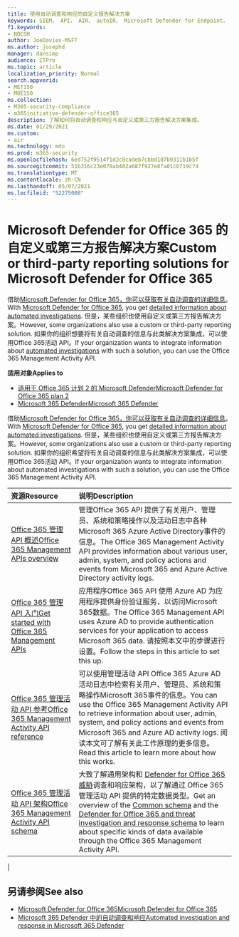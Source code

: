 ```yaml
---
title: 使用自动调查和响应的自定义报告解决方案
keywords: SIEM， API， AIR， autoIR， Microsoft Defender for Endpoint， 自动调查， 集成， 自定义报告
f1.keywords:
- NOCSH
author: JoeDavies-MSFT
ms.author: josephd
manager: dansimp
audience: ITPro
ms.topic: article
localization_priority: Normal
search.appverid:
- MET150
- MOE150
ms.collection:
- M365-security-compliance
- m365initiative-defender-office365
description: 了解如何将自动调查和响应与自定义或第三方报告解决方案集成。
ms.date: 01/29/2021
ms.custom:
- air
ms.technology: mdo
ms.prod: m365-security
ms.openlocfilehash: 6ed752f9514f1d2c8cadeb7cbbd1d7b9311b1b5f
ms.sourcegitcommit: 51b316c23e070ab402a687f927e8fa01cb719c74
ms.translationtype: MT
ms.contentlocale: zh-CN
ms.lasthandoff: 05/07/2021
ms.locfileid: "52275008"
---
```

# <a name="custom-or-third-party-reporting-solutions-for-microsoft-defender-for-office-365"></a><span data-ttu-id="c247b-104">Microsoft Defender for Office 365 的自定义或第三方报告解决方案</span><span class="sxs-lookup"><span data-stu-id="c247b-104">Custom or third-party reporting solutions for Microsoft Defender for Office 365</span></span>

<span data-ttu-id="c247b-105">借助[Microsoft Defender for Office 365，](defender-for-office-365.md)[你可以获取有关自动调查的详细信息](air-view-investigation-results.md)。</span><span class="sxs-lookup"><span data-stu-id="c247b-105">With [Microsoft Defender for Office 365](defender-for-office-365.md), you get [detailed information about automated investigations](air-view-investigation-results.md).</span></span> <span data-ttu-id="c247b-106">但是，某些组织也使用自定义或第三方报告解决方案。</span><span class="sxs-lookup"><span data-stu-id="c247b-106">However, some organizations also use a custom or third-party reporting solution.</span></span> <span data-ttu-id="c247b-107">如果你的组织想要将有关自动调查的信息与[](office-365-air.md)此类解决方案集成，可以使用Office 365活动 API。</span><span class="sxs-lookup"><span data-stu-id="c247b-107">If your organization wants to integrate information about [automated investigations](office-365-air.md) with such a solution, you can use the Office 365 Management Activity API.</span></span>

<span data-ttu-id="c247b-108">**适用对象**</span><span class="sxs-lookup"><span data-stu-id="c247b-108">**Applies to**</span></span>
- [<span data-ttu-id="c247b-109">适用于 Office 365 计划 2 的 Microsoft Defender</span><span class="sxs-lookup"><span data-stu-id="c247b-109">Microsoft Defender for Office 365 plan 2</span></span>](defender-for-office-365.md)
- [<span data-ttu-id="c247b-110">Microsoft 365 Defender</span><span class="sxs-lookup"><span data-stu-id="c247b-110">Microsoft 365 Defender</span></span>](../defender/microsoft-365-defender.md)

<span data-ttu-id="c247b-111">借助[Microsoft Defender for Office 365，](defender-for-office-365.md)[你可以获取有关自动调查的详细信息](air-view-investigation-results.md)。</span><span class="sxs-lookup"><span data-stu-id="c247b-111">With [Microsoft Defender for Office 365](defender-for-office-365.md), you get [detailed information about automated investigations](air-view-investigation-results.md).</span></span> <span data-ttu-id="c247b-112">但是，某些组织也使用自定义或第三方报告解决方案。</span><span class="sxs-lookup"><span data-stu-id="c247b-112">However, some organizations also use a custom or third-party reporting solution.</span></span> <span data-ttu-id="c247b-113">如果你的组织希望将有关自动调查的信息与此类解决方案集成，可以使用Office 365活动 API。</span><span class="sxs-lookup"><span data-stu-id="c247b-113">If your organization wants to integrate information about automated investigations with such a solution, you can use the Office 365 Management Activity API.</span></span>

|<span data-ttu-id="c247b-114">资源</span><span class="sxs-lookup"><span data-stu-id="c247b-114">Resource</span></span>|<span data-ttu-id="c247b-115">说明</span><span class="sxs-lookup"><span data-stu-id="c247b-115">Description</span></span>|
|:---|:---|
|[<span data-ttu-id="c247b-116">Office 365 管理 API 概述</span><span class="sxs-lookup"><span data-stu-id="c247b-116">Office 365 Management APIs overview</span></span>](/office/office-365-management-api/office-365-management-apis-overview)|<span data-ttu-id="c247b-117">管理Office 365 API 提供了有关用户、管理员、系统和策略操作以及活动日志中各种Microsoft 365 Azure Active Directory事件的信息。</span><span class="sxs-lookup"><span data-stu-id="c247b-117">The Office 365 Management Activity API provides information about various user, admin, system, and policy actions and events from Microsoft 365 and Azure Active Directory activity logs.</span></span>|
|[<span data-ttu-id="c247b-118">Office 365 管理 API 入门</span><span class="sxs-lookup"><span data-stu-id="c247b-118">Get started with Office 365 Management APIs</span></span>](/office/office-365-management-api/get-started-with-office-365-management-apis)|<span data-ttu-id="c247b-119">应用程序Office 365 API 使用 Azure AD 为应用程序提供身份验证服务，以访问Microsoft 365数据。</span><span class="sxs-lookup"><span data-stu-id="c247b-119">The Office 365 Management API uses Azure AD to provide authentication services for your application to access Microsoft 365 data.</span></span> <span data-ttu-id="c247b-120">请按照本文中的步骤进行设置。</span><span class="sxs-lookup"><span data-stu-id="c247b-120">Follow the steps in this article to set this up.</span></span>|
|[<span data-ttu-id="c247b-121">Office 365 管理活动 API 参考</span><span class="sxs-lookup"><span data-stu-id="c247b-121">Office 365 Management Activity API reference</span></span>](/office/office-365-management-api/office-365-management-activity-api-reference)|<span data-ttu-id="c247b-122">可以使用管理活动 API Office 365 Azure AD 活动日志中检索有关用户、管理员、系统和策略操作Microsoft 365事件的信息。</span><span class="sxs-lookup"><span data-stu-id="c247b-122">You can use the Office 365 Management Activity API to retrieve information about user, admin, system, and policy actions and events from Microsoft 365 and Azure AD activity logs.</span></span> <span data-ttu-id="c247b-123">阅读本文可了解有关此工作原理的更多信息。</span><span class="sxs-lookup"><span data-stu-id="c247b-123">Read this article to learn more about how this works.</span></span>|
|[<span data-ttu-id="c247b-124">Office 365 管理活动 API 架构</span><span class="sxs-lookup"><span data-stu-id="c247b-124">Office 365 Management Activity API schema</span></span>](/office/office-365-management-api/office-365-management-activity-api-schema)|<span data-ttu-id="c247b-125">大致了解通用架构和[](/office/office-365-management-api/office-365-management-activity-api-schema#common-schema) [Defender for Office 365 威胁](/office/office-365-management-api/office-365-management-activity-api-schema#office-365-advanced-threat-protection-and-threat-investigation-and-response-schema)调查和响应架构，以了解通过 Office 365 管理活动 API 提供的特定数据类型。</span><span class="sxs-lookup"><span data-stu-id="c247b-125">Get an overview of the [Common schema](/office/office-365-management-api/office-365-management-activity-api-schema#common-schema) and the [Defender for Office 365 and threat investigation and response schema](/office/office-365-management-api/office-365-management-activity-api-schema#office-365-advanced-threat-protection-and-threat-investigation-and-response-schema) to learn about specific kinds of data available through the Office 365 Management Activity API.</span></span>|
|

## <a name="see-also"></a><span data-ttu-id="c247b-126">另请参阅</span><span class="sxs-lookup"><span data-stu-id="c247b-126">See also</span></span>

- [<span data-ttu-id="c247b-127">Microsoft Defender for Office 365</span><span class="sxs-lookup"><span data-stu-id="c247b-127">Microsoft Defender for Office 365</span></span>](defender-for-office-365.md)
- [<span data-ttu-id="c247b-128">Microsoft 365 Defender 中的自动调查和响应</span><span class="sxs-lookup"><span data-stu-id="c247b-128">Automated investigation and response in Microsoft 365 Defender</span></span>](/microsoft-365/security/defender/m365d-autoir)
